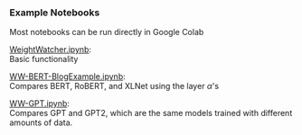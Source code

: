 ### Example Notebooks

Most notebooks can be run directly in Google Colab

[WeightWatcher.ipynb](WeightWatcher.ipynb):\
Basic functionality

[WW-BERT-BlogExample.ipynb](WW-BERT-BlogExample.ipynb):\
Compares BERT, RoBERT, and XLNet using the layer $\alpha$'s

[WW-GPT.ipynb](WW-GPT.ipynb):\
Compares GPT and GPT2, which are the same models trained with different amounts of data.


